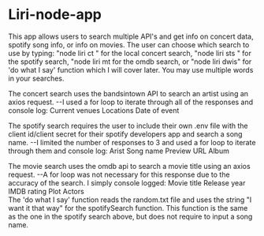 # Liri-node-app

This app allows users to search multiple API's and get info on concert data, spotify song info, or info on movies. The user can choose which search to use by typing: "node liri ct <artist name>" for the local concert search, "node liri sts <spotify song>" for the spotify search, "node liri mt <movie name> for the omdb search, or "node liri dwis" for 'do what I say' function which I will cover later. You may use multiple words in your searches.
  
The concert search uses the bandsintown API to search an artist using an axios request.
--I used a for loop to iterate through all of the responses and console log:                                                                                                                                          Current venues
                                                                           Locations
                                                                           Date of event
                                                                            

The spotify search requires the user to include their own .env file with the client id/client secret for their spotify developers app and search a song name.
--I limited the number of responses to 3 and used a for loop to iterate through them and console log:
                                                                                                    Arist
                                                                                                    Song name
                                                                                                    Preview URL
                                                                                                    Album

The movie search uses the omdb api to search a movie title using an axios request.
--A for loop was not necessary for this response due to the accuracy of the search. I simply console logged:
                                                                                                           Movie title
                                                                                                           Release year
                                                                                                           IMDB rating
                                                                                                           Plot
                                                                                                           Actors                                                                                                           
The 'do what I say' function reads the random.txt file and uses the string "I want it that way" for the spotifySearch function. This function is the same as the one in the spotify search above, but does not require to input a song name.                                                                                                      
                                                                                                    

 

